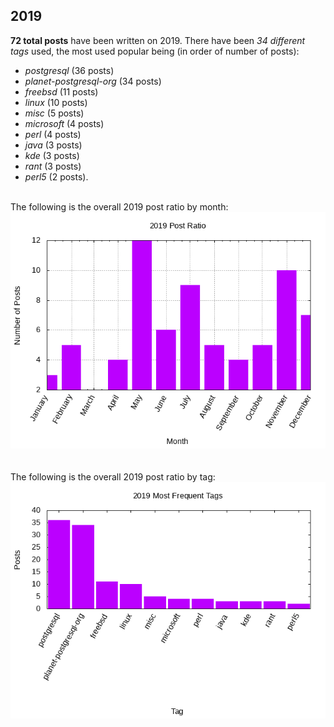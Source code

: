 ## 2019 

**72 total posts** have been written on 2019.
There have been *34 different tags* used, the most
used popular being (in order of number of posts):
 
- *postgresql* (36 posts)  
- *planet-postgresql-org* (34 posts)  
- *freebsd* (11 posts)  
- *linux* (10 posts)  
- *misc* (5 posts)  
- *microsoft* (4 posts)  
- *perl* (4 posts)  
- *java* (3 posts)  
- *kde* (3 posts)  
- *rant* (3 posts)  
- *perl5* (2 posts).<br/>
<br/>
The following is the overall 2019 post ratio by month:
<br/>
    <center>
      <img src="/images/stats/2019-months.png" alt="2019 post ratio per month" />
    </center>
<br/>

<br/>
The following is the overall 2019 post ratio by tag:
<br/>
  <center>
    <img src="/images/stats/2019-tags.png" alt="2019 post ratio per tag" />
  </center>
<br/>
